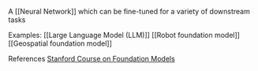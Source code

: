 A [[Neural Network]] which can be fine-tuned for a variety of downstream tasks

Examples:
[[Large Language Model (LLM)]]
[[Robot foundation model]]
[[Geospatial foundation model]]


References
[Stanford Course on Foundation Models](https://stanford-cs324.github.io/winter2023/syllabus/)